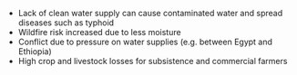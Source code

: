 - Lack of clean water supply can cause contaminated water and spread diseases such as typhoid
- Wildfire risk increased due to less moisture
- Conflict due to pressure on water supplies (e.g. between Egypt and Ethiopia)
- High crop and livestock losses for subsistence and commercial farmers